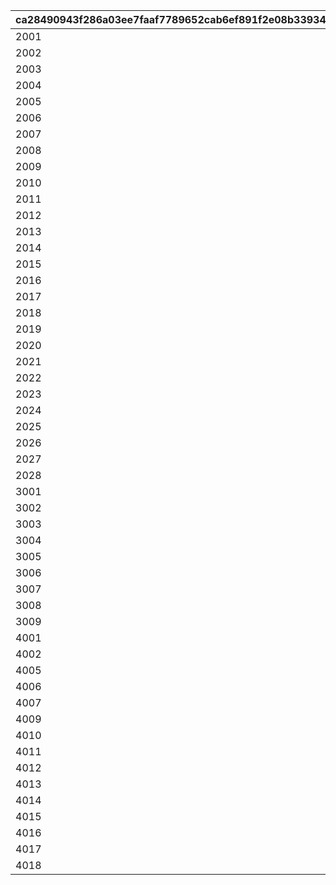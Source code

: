 |ca28490943f286a03ee7faaf7789652cab6ef891f2e08b33934d78fb53564f49|0c885006d3ad8da7625bf5aa7a6c42be35c5b4e3742d70abe510283748071deb|f218e776c42e4951151eede60381b0ce6871a46c83f98cb837ac556e619cf5c8|1723683b04231f6999e79a83befcc4d6cd896eb1ac00b75bc8be55a9d79f3d8f|93eb751ea051ddf608062b1e50a13d4b1bd4ccf8925beecdae1bbefe046de1bf|1b4cd24ec2a9fbf41b05d55830a540d2abf09b7e40d56d17555872dc1667d440|8bff030fae3a99e7f72003973b469091b837dd1b770c0d140f265ce375ebd702|d63dc8fd643169e01f2e809c2694841bf9a2c46b0ab8234ca6738df2fbf8afb0|2f46f41e8aecaa70e2ca7b88208a7fd436e551bb944e82452ec98b71e2adace7|1b47c47912eeea29995581c9b60b20c63a5c4721a37745f81018593ed57777de|56f3372436654cd9acefae2c806258fc500107054a6a3b33b2f36c25e5be6531|1e291960c973d291cd7d6eed335ac252b37290b654e65830aeb14bd4c6963d55|7522710676e3674f5e476a5227f159b992a6f0c05e40577bee4b7f9934389696|2b1e77e7989d141b187dc5b9ae0dbbf3a6fae63a7684314c6cbd59e95b564342|54fe891f867d01c139c2aa5f799b61a179fd73f7c0abebbb7225857cfd4ccc46|
| --- | --- | --- | --- | --- | --- | --- | --- | --- | --- | --- | --- | --- | --- | --- |
|2001|1|20012|0|2|0|1|0|0|1|40001|0|7|20011|0|
|2002|1|20022|0|2|0|1|0|0|1|40001|0|7|20021|0|
|2003|1|20032|0|2|0|1|0|0|1|40001|0|7|20031|0|
|2004|1|20042|0|2|0|1|0|0|1|40001|0|7|20041|0|
|2005|1|20052|0|2|0|1|0|0|1|40001|0|7|20051|0|
|2006|1|20062|0|2|0|1|0|0|1|40001|0|7|20061|0|
|2007|1|20072|0|2|0|1|0|0|1|40001|0|7|20071|0|
|2008|1|20082|0|2|0|1|0|0|1|40001|0|7|20081|0|
|2009|1|20092|0|2|0|1|0|0|1|40001|0|7|20091|0|
|2010|1|20102|0|2|0|1|0|0|1|40001|0|7|20101|0|
|2011|1|20112|0|2|0|1|0|0|1|40001|0|7|20111|0|
|2012|1|20122|0|2|0|1|0|0|1|40001|0|7|20121|0|
|2013|1|20132|0|2|0|1|0|0|1|40001|0|7|20131|0|
|2014|1|20142|0|2|0|1|0|0|1|40001|0|7|20141|0|
|2015|1|20152|0|2|0|1|0|0|1|40001|0|7|20151|0|
|2016|1|20162|0|2|0|1|0|0|1|40001|0|7|20161|0|
|2017|1|20172|0|2|0|1|0|0|1|40001|0|7|20171|0|
|2018|1|20182|0|2|0|1|0|0|1|40001|0|7|20181|0|
|2019|1|20192|0|2|0|1|0|0|1|40001|0|7|20191|0|
|2020|1|20202|0|2|0|1|0|0|1|40001|0|7|20201|0|
|2021|1|20212|0|2|0|1|0|0|1|40001|0|7|20211|0|
|2022|1|20222|0|2|0|1|0|0|1|40001|0|7|20221|0|
|2023|1|20232|0|2|0|1|0|0|1|40001|0|7|20231|0|
|2024|1|20242|0|2|0|1|0|0|1|40001|0|7|20241|0|
|2025|1|20252|0|2|0|1|0|0|1|40001|0|7|20251|0|
|2026|1|20262|0|2|0|1|0|0|1|40001|0|7|20261|0|
|2027|1|20272|0|2|0|1|0|0|1|40001|0|7|20271|0|
|2028|1|20282|0|2|0|1|0|0|1|40001|0|7|20281|0|
|3001|1|30012|40|1|0|1|0|0|1|40001|0|7|30011|0|
|3002|1|30022|40|1|0|5|0|0|1|40001|0|7|30021|0|
|3003|1|30032|40|1|0|6|0|0|1|40001|0|7|30031|0|
|3004|2|30042|-58|1|0|6|0|0|1|40001|0|0|30041|0|
|3005|1|30052|-42|1|0|1|0|0|1|40001|0|-20|30051|0|
|3006|1|30062|-42|1|0|5|0|0|1|40001|0|-20|30061|0|
|3007|1|30072|0|1|0|1|0|0|1|40001|0|40|30071|0|
|3008|1|30082|0|1|0|5|0|0|1|40001|0|40|30081|0|
|3009|1|30092|0|1|0|6|0|0|1|40001|0|40|30091|0|
|4001|1|40012|0|1|0|1|0|0|2|40001|0|0|40011|0|
|4002|1|40022|0|1|0|5|0|0|2|40001|0|0|40021|0|
|4005|1|40052|0|1|0|1|0|0|2|40001|0|0|40051|0|
|4006|1|40062|0|1|0|5|0|0|2|40001|0|0|40061|0|
|4007|2|40072|0|1|0|6|0|0|2|40001|0|0|40071|0|
|4009|2|40092|0|1|0|6|0|0|2|40004|0|0|40091|0|
|4010|1|40102|0|1|0|1|0|0|2|40004|0|0|40101|0|
|4011|1|40112|0|1|0|5|0|0|2|40004|0|0|40111|0|
|4012|1|40122|0|1|0|6|0|0|2|40001|0|0|40121|0|
|4013|1|40132|0|1|0|1|0|0|2|40004|0|0|40131|0|
|4014|1|40142|0|1|0|5|0|0|2|40004|0|0|40141|0|
|4015|1|40152|0|1|0|6|0|0|2|40001|0|0|40151|0|
|4016|1|40162|0|1|0|1|0|0|2|40004|0|0|40161|0|
|4017|1|40172|0|1|0|5|0|0|2|40004|0|0|40171|0|
|4018|1|40182|0|1|0|6|0|0|2|40001|0|0|40181|0|